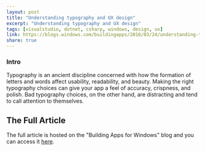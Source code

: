 ```yaml
---
layout: post
title: "Understanding typography and UX design"
excerpt: "Understanding typography and UX design"
tags: [visualstudio, dotnet, csharp, windows, design, ux]
link: https://blogs.windows.com/buildingapps/2016/03/24/understanding-typography-and-ux-design/
share: true
---
```


### Intro

Typography is an ancient discipline concerned with how the formation of letters and words affect usability, readability, and beauty. Making the right typography choices can give your app a feel of accuracy, crispness, and polish. Bad typography choices, on the other hand, are distracting and tend to call attention to themselves.

## The Full Article

The full article is hosted on the "Building Apps for Windows" blog and you can access it [here](https://blogs.windows.com/buildingapps/2016/03/24/understanding-typography-and-ux-design/).